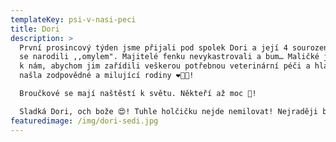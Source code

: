 ```yaml
---
templateKey: psi-v-nasi-peci
title: Dori
description: >
  První prosincový týden jsme přijali pod spolek Dori a její 4 sourozence, kteří
  se narodili ,,omylem". Majitelé fenku nevykastrovali a bum… Maličké jsme vzali
  k nám, abychom jim zařídili veškerou potřebnou veterinární péči a hlavně jim
  našla zodpovědné a milující rodiny ❤️🙏🏻!

  Broučkové se mají naštěstí k světu. Někteří až moc 🤣! 

  Sladká Dori, och bože 😍! Tuhle holčičku nejde nemilovat! Nejraději by se pořád mazlila. Je stejně tak sladká, jako na fotce❤️.
featuredimage: /img/dori-sedi.jpg
---
```

